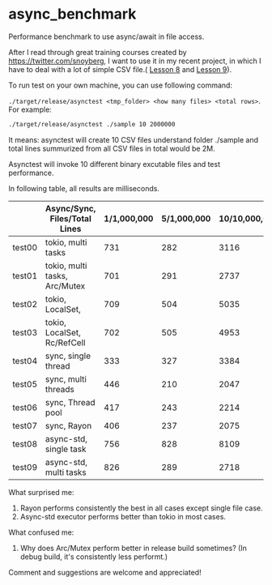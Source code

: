# async_benchmark
Performance benchmark to use async/await in file access.



After I read through great training courses created by https://twitter.com/snoyberg, I want to use it in my recent project, in which I have to deal with a lot of simple CSV file.( [Lesson 8](https://www.snoyman.com/blog/2019/12/rust-crash-course-08-down-dirty-future) and [Lesson 9](https://www.snoyman.com/blog/2019/12/rust-crash-course-09-tokio-0-2)).



To run test on your own machine, you can use following command:

`./target/release/asynctest <tmp_folder> <how many files> <total rows>`. For example:

```bash
./target/release/asynctest ./sample 10 2000000
```

It means: asynctest will create 10 CSV files understand folder ./sample and total lines summurized from all CSV files in total would be 2M.

Asynctest will invoke 10 different binary excutable files and test performance.

In following table, all results are milliseconds. 

|        | Async/Sync, Files/Total Lines | 1/1,000,000 | 5/1,000,000 | 10/10,000,000 | 25/20,000,000 | 50/100,000,000 |
| ------ | ----------------------------- | ----------- | ----------- | ------------- | ------------- | -------------- |
| test00 | tokio, multi tasks            | 731         | 282         | 3116          | 6074          | 32384          |
| test01 | tokio, multi tasks, Arc/Mutex | 701         | 291         | 2737          | 6108          | 31247          |
| test02 | tokio, LocalSet,              | 709         | 504         | 5035          | 9922          | 51788          |
| test03 | tokio, LocalSet, Rc/RefCell   | 702         | 505         | 4953          | 10436         | 52066          |
| test04 | sync, single thread           | 333         | 327         | 3384          | 6759          | 33958          |
| test05 | sync, multi threads           | 446         | 210         | 2047          | 4109          | 24026          |
| test06 | sync, Thread pool             | 417         | 243         | 2214          | 4136          | 20633          |
| test07 | sync, Rayon                   | 406         | 237         | 2075          | 4135          | 20213          |
| test08 | async-std, single task        | 756         | 828         | 8109          | 15963         | 79896          |
| test09 | async-std, multi tasks        | 826         | 289         | 2718          | 4775          | 22827          |

What surprised me:

1. Rayon performs consistently the best in all cases except single file case.
2. Async-std executor performs better than tokio in most cases.



What confused me:

1. Why does Arc/Mutex perform better in release build sometimes? (In debug build, it's consistently less performt.)



Comment and suggestions are welcome and appreciated!

